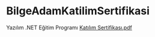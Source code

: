 # BilgeAdamKatilimSertifikasi
Yazılım .NET Eğitim Programı
[Katılım Sertifikası.pdf](https://github.com/celalcolak94/BilgeAdamKatilimSertifikasi/files/12303645/Katilim.Sertifikasi.pdf)
